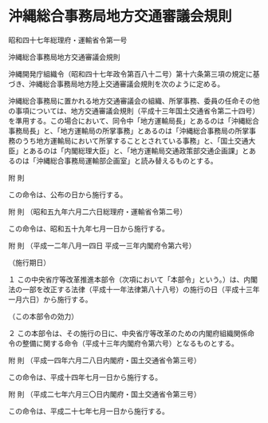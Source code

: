 # 沖縄総合事務局地方交通審議会規則

昭和四十七年総理府・運輸省令第一号

沖縄総合事務局地方交通審議会規則

沖縄開発庁組織令（昭和四十七年政令第百八十二号）第十六条第三項の規定に基づき、沖縄総合事務局地方陸上交通審議会規則を次のように定める。

沖縄総合事務局に置かれる地方交通審議会の組織、所掌事務、委員の任命その他の事項については、地方交通審議会規則（平成十三年国土交通省令第二十四号）を準用する。この場合において、同令中「地方運輸局長」とあるのは「沖縄総合事務局長」と、「地方運輸局の所掌事務」とあるのは「沖縄総合事務局の所掌事務のうち地方運輸局において所掌することとされている事務」と、「国土交通大臣」とあるのは「内閣総理大臣」と、「地方運輸局交通政策部交通企画課」とあるのは「沖縄総合事務局運輸部企画室」と読み替えるものとする。

附 則

この命令は、公布の日から施行する。

附 則 （昭和五九年六月二六日総理府・運輸省令第二号）

この命令は、昭和五十九年七月一日から施行する。

附 則 （平成一二年八月一四日 平成一三年内閣府令第六号）

（施行期日）

１ この中央省庁等改革推進本部令（次項において「本部令」という。）は、内閣法の一部を改正する法律（平成十一年法律第八十八号）の施行の日（平成十三年一月六日）から施行する。

（この本部令の効力）

２ この本部令は、その施行の日に、中央省庁等改革のための内閣府組織関係命令の整備に関する命令（平成十三年内閣府令第六号）となるものとする。

附 則 （平成一四年六月二八日内閣府・国土交通省令第三号）

この命令は、平成十四年七月一日から施行する。

附 則 （平成二七年六月三〇日内閣府・国土交通省令第三号）

この命令は、平成二十七年七月一日から施行する。
